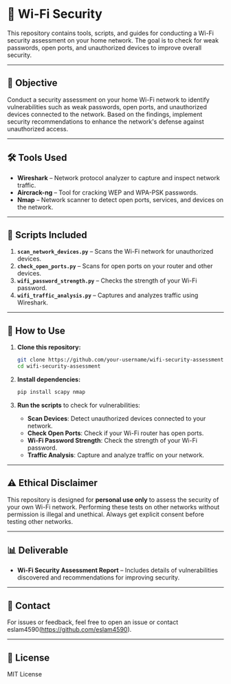 # 🔐 Wi-Fi Security

This repository contains tools, scripts, and guides for conducting a Wi-Fi security assessment on your home network. The goal is to check for weak passwords, open ports, and unauthorized devices to improve overall security.

---

## 🧠 Objective

Conduct a security assessment on your home Wi-Fi network to identify vulnerabilities such as weak passwords, open ports, and unauthorized devices connected to the network. Based on the findings, implement security recommendations to enhance the network's defense against unauthorized access.

---

## 🛠️ Tools Used

- **Wireshark** – Network protocol analyzer to capture and inspect network traffic.
- **Aircrack-ng** – Tool for cracking WEP and WPA-PSK passwords.
- **Nmap** – Network scanner to detect open ports, services, and devices on the network.

---

## 📂 Scripts Included

1. **`scan_network_devices.py`** – Scans the Wi-Fi network for unauthorized devices.
2. **`check_open_ports.py`** – Scans for open ports on your router and other devices.
3. **`wifi_password_strength.py`** – Checks the strength of your Wi-Fi password.
4. **`wifi_traffic_analysis.py`** – Captures and analyzes traffic using Wireshark.

---

## 🚀 How to Use

1. **Clone this repository:**

    ```bash
    git clone https://github.com/your-username/wifi-security-assessment.git
    cd wifi-security-assessment
    ```

2. **Install dependencies:**

    ```bash
    pip install scapy nmap
    ```

3. **Run the scripts** to check for vulnerabilities:
   - **Scan Devices**: Detect unauthorized devices connected to your network.
   - **Check Open Ports**: Check if your Wi-Fi router has open ports.
   - **Wi-Fi Password Strength**: Check the strength of your Wi-Fi password.
   - **Traffic Analysis**: Capture and analyze traffic on your network.

---

## ⚠️ Ethical Disclaimer

This repository is designed for **personal use only** to assess the security of your own Wi-Fi network. Performing these tests on other networks without permission is illegal and unethical. Always get explicit consent before testing other networks.

---

## 📊 Deliverable

- **Wi-Fi Security Assessment Report** – Includes details of vulnerabilities discovered and recommendations for improving security.

---

## 📩 Contact

For issues or feedback, feel free to open an issue or contact eslam4590(https://github.com/eslam4590).

---

## 📄 License

MIT License
